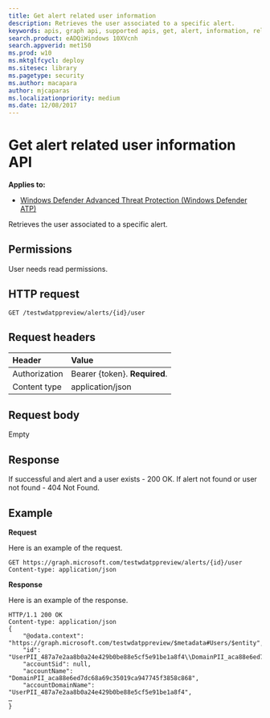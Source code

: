 ```yaml
---
title: Get alert related user information 
description: Retrieves the user associated to a specific alert.
keywords: apis, graph api, supported apis, get, alert, information, related, user
search.product: eADQiWindows 10XVcnh
search.appverid: met150
ms.prod: w10
ms.mktglfcycl: deploy
ms.sitesec: library
ms.pagetype: security
ms.author: macapara
author: mjcaparas
ms.localizationpriority: medium
ms.date: 12/08/2017
---
```


# Get alert related user information API

**Applies to:**

- [Windows Defender Advanced Threat Protection (Windows Defender ATP)](https://wincom.blob.core.windows.net/documents/Windows10_Commercial_Comparison.pdf)



Retrieves the user associated to a specific alert.

## Permissions
User needs read permissions.

## HTTP request
```
GET /testwdatppreview/alerts/{id}/user
```

## Request headers

Header | Value 
:---|:---
Authorization | Bearer {token}. **Required**.
Content type | application/json


## Request body
Empty

## Response
If successful and alert and a user exists - 200 OK.
If alert not found or user not found - 404 Not Found.


## Example

**Request**

Here is an example of the request.

```
GET https://graph.microsoft.com/testwdatppreview/alerts/{id}/user
Content-type: application/json
```

**Response**

Here is an example of the response.


```
HTTP/1.1 200 OK
Content-type: application/json
{
    "@odata.context": "https://graph.microsoft.com/testwdatppreview/$metadata#Users/$entity",
    "id": "UserPII_487a7e2aa8b0a24e429b0be88e5cf5e91be1a8f4\\DomainPII_aca88e6ed7dc68a69c35019ca947745f3858c868",
    "accountSid": null,
    "accountName": "DomainPII_aca88e6ed7dc68a69c35019ca947745f3858c868",
    "accountDomainName": "UserPII_487a7e2aa8b0a24e429b0be88e5cf5e91be1a8f4",
…
}

```
